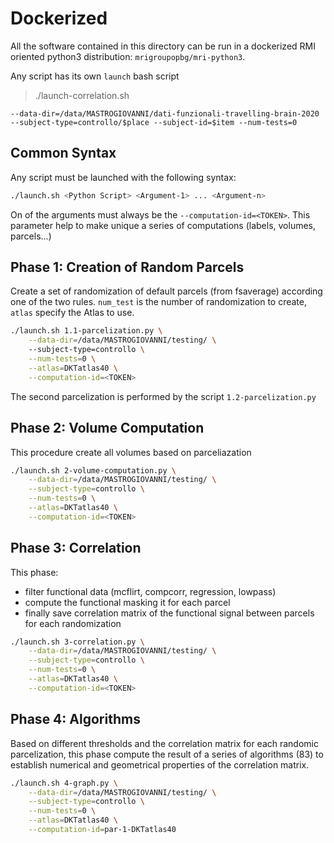 # Dockerized

All the software contained in this directory can be run in a dockerized RMI oriented python3 distribution:
`mrigroupopbg/mri-python3`.

Any script has its own `launch` bash script

> ./launch-correlation.sh

```
--data-dir=/data/MASTROGIOVANNI/dati-funzionali-travelling-brain-2020 --subject-type=controllo/$place --subject-id=$item --num-tests=0
```

## Common Syntax

Any script must be launched with the following syntax:
```bash
./launch.sh <Python Script> <Argument-1> ... <Argument-n>
```

On of the arguments must always be the `--computation-id=<TOKEN>`. 
This parameter help to make unique a series of computations (labels, volumes, parcels...)

## Phase 1: Creation of Random Parcels

Create a set of randomization of default parcels (from fsaverage) according one of the two rules.
`num_test` is the number of randomization to create, `atlas` specify the Atlas to use.

```bash
./launch.sh 1.1-parcelization.py \
    --data-dir=/data/MASTROGIOVANNI/testing/ \ 
    --subject-type=controllo \
    --num-tests=0 \
    --atlas=DKTatlas40 \
    --computation-id=<TOKEN>
```

The second parcelization is performed by the script `1.2-parcelization.py`

## Phase 2: Volume Computation 

This procedure create all volumes based on parceliazation
 
```bash
./launch.sh 2-volume-computation.py \
    --data-dir=/data/MASTROGIOVANNI/testing/ \
    --subject-type=controllo \
    --num-tests=0 \
    --atlas=DKTatlas40 \
    --computation-id=<TOKEN>
```

## Phase 3: Correlation

This phase:
* filter functional data (mcflirt, compcorr, regression, lowpass)
* compute the functional masking it for each parcel 
* finally save correlation matrix of the functional signal between parcels for each randomization

```bash
./launch.sh 3-correlation.py \
    --data-dir=/data/MASTROGIOVANNI/testing/ \
    --subject-type=controllo \
    --num-tests=0 \
    --atlas=DKTatlas40 \
    --computation-id=<TOKEN>
```

## Phase 4: Algorithms

Based on different thresholds and the correlation matrix for each randomic parcelization,
this phase compute the result of a series of algorithms (83) to establish numerical and 
geometrical properties of the correlation matrix.

```bash
./launch.sh 4-graph.py \
    --data-dir=/data/MASTROGIOVANNI/testing/ \
    --subject-type=controllo \
    --num-tests=0 \
    --atlas=DKTatlas40 \
    --computation-id=par-1-DKTatlas40
```

